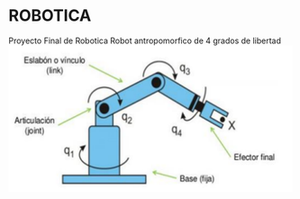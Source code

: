 # ROBOTICA
Proyecto Final de Robotica
Robot antropomorfico de 4 grados de libertad
![Mi imagen](myt2022-040-fig1.png)

